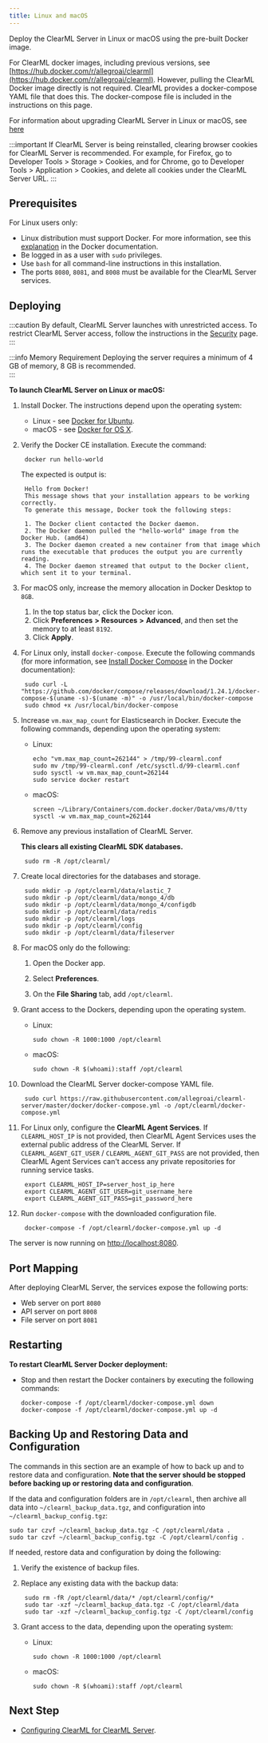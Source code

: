 ```yaml
---
title: Linux and macOS
---
```


Deploy the ClearML Server in Linux or macOS using the pre-built Docker image.

For ClearML docker images, including previous versions, see [https://hub.docker.com/r/allegroai/clearml](https://hub.docker.com/r/allegroai/clearml). 
However, pulling the ClearML Docker image directly is not required. ClearML provides a docker-compose YAML file that does this. 
The docker-compose file is included in the instructions on this page.

For information about upgrading ClearML Server in Linux or macOS, see [here](upgrade_server_linux_mac.md)

:::important
If ClearML Server is being reinstalled, clearing browser cookies for ClearML Server is recommended. For example, 
for Firefox, go to Developer Tools > Storage > Cookies, and for Chrome, go to Developer Tools > Application > Cookies,
and delete all cookies under the ClearML Server URL.
:::


## Prerequisites


For Linux users only:

* Linux distribution must support Docker. For more information, see this [explanation](https://docs.docker.com/engine/install/) in the Docker documentation. 
* Be logged in as a user with `sudo` privileges.
* Use `bash` for all command-line instructions in this installation.
* The ports `8080`, `8081`, and `8008` must be available for the ClearML Server services.

## Deploying


:::caution
By default, ClearML Server launches with unrestricted access. To restrict ClearML Server access, follow the 
instructions in the [Security](clearml_server_security.md) page.
:::

:::info Memory Requirement
Deploying the server requires a minimum of 4 GB of memory, 8 GB is recommended.  
:::

**To launch ClearML Server on Linux or macOS:**

1. Install Docker. The instructions depend upon the operating system:

    * Linux - see [Docker for Ubuntu](https://docs.docker.com/install/linux/docker-ce/ubuntu/).
    * macOS - see [Docker for OS X](https://docs.docker.com/docker-for-mac/install/).

1. Verify the Docker CE installation. Execute the command:

        docker run hello-world
   
    The expected is output is:

        Hello from Docker!
        This message shows that your installation appears to be working correctly.
        To generate this message, Docker took the following steps:

        1. The Docker client contacted the Docker daemon.
        2. The Docker daemon pulled the "hello-world" image from the Docker Hub. (amd64)
        3. The Docker daemon created a new container from that image which runs the executable that produces the output you are currently reading.
        4. The Docker daemon streamed that output to the Docker client, which sent it to your terminal.

1. For macOS only, increase the memory allocation in Docker Desktop to `8GB`.

    1. In the top status bar, click the Docker icon.
    1. Click **Preferences** **>** **Resources** **>** **Advanced**, and then set the memory to at least `8192`.
    1. Click **Apply**.

1. For Linux only, install `docker-compose`. Execute the following commands (for more information, see [Install Docker Compose](https://docs.docker.com/compose/install/) in the Docker documentation): 

        sudo curl -L "https://github.com/docker/compose/releases/download/1.24.1/docker-compose-$(uname -s)-$(uname -m)" -o /usr/local/bin/docker-compose
        sudo chmod +x /usr/local/bin/docker-compose

1. Increase `vm.max_map_count` for Elasticsearch in Docker. Execute the following commands, depending upon the operating system:

    * Linux:

          echo "vm.max_map_count=262144" > /tmp/99-clearml.conf
          sudo mv /tmp/99-clearml.conf /etc/sysctl.d/99-clearml.conf
          sudo sysctl -w vm.max_map_count=262144
          sudo service docker restart

    * macOS:
    
          screen ~/Library/Containers/com.docker.docker/Data/vms/0/tty
          sysctl -w vm.max_map_count=262144

1. Remove any previous installation of ClearML Server.

    **This clears all existing ClearML SDK databases.**

        sudo rm -R /opt/clearml/

1. Create local directories for the databases and storage.

        sudo mkdir -p /opt/clearml/data/elastic_7
        sudo mkdir -p /opt/clearml/data/mongo_4/db
        sudo mkdir -p /opt/clearml/data/mongo_4/configdb
        sudo mkdir -p /opt/clearml/data/redis
        sudo mkdir -p /opt/clearml/logs
        sudo mkdir -p /opt/clearml/config
        sudo mkdir -p /opt/clearml/data/fileserver
        
1. For macOS only do the following:

    1. Open the Docker app.
    
    1. Select **Preferences**.

    1. On the **File Sharing** tab, add `/opt/clearml`.

1. Grant access to the Dockers, depending upon the operating system.

    * Linux:

          sudo chown -R 1000:1000 /opt/clearml

    * macOS:

          sudo chown -R $(whoami):staff /opt/clearml

1. Download the ClearML Server docker-compose YAML file.

        sudo curl https://raw.githubusercontent.com/allegroai/clearml-server/master/docker/docker-compose.yml -o /opt/clearml/docker-compose.yml

1. For Linux only, configure the **ClearML Agent Services**. If `CLEARML_HOST_IP` is not provided, then ClearML Agent Services uses the external public address of the ClearML Server. If `CLEARML_AGENT_GIT_USER` / `CLEARML_AGENT_GIT_PASS` are not provided, then ClearML Agent Services can't access any private repositories for running service tasks.

        export CLEARML_HOST_IP=server_host_ip_here
        export CLEARML_AGENT_GIT_USER=git_username_here
        export CLEARML_AGENT_GIT_PASS=git_password_here

1. Run `docker-compose` with the downloaded configuration file.

        docker-compose -f /opt/clearml/docker-compose.yml up -d
   
The server is now running on [http://localhost:8080](http://localhost:8080).
 
## Port Mapping

After deploying ClearML Server, the services expose the following ports:

* Web server on port `8080`
* API server on port `8008`
* File server on port `8081`

## Restarting

**To restart ClearML Server Docker deployment:**

* Stop and then restart the Docker containers by executing the following commands:

      docker-compose -f /opt/clearml/docker-compose.yml down
      docker-compose -f /opt/clearml/docker-compose.yml up -d



## Backing Up and Restoring Data and Configuration

The commands in this section are an example of how to back up and to restore data and configuration. **Note that the 
server should be stopped before backing up or restoring data and configuration**. 

If the data and configuration folders are in `/opt/clearml`, then archive all data into `~/clearml_backup_data.tgz`, and
configuration into `~/clearml_backup_config.tgz`:

    sudo tar czvf ~/clearml_backup_data.tgz -C /opt/clearml/data .
    sudo tar czvf ~/clearml_backup_config.tgz -C /opt/clearml/config .

If needed, restore data and configuration by doing the following:

1. Verify the existence of backup files.
1. Replace any existing data with the backup data:

        sudo rm -fR /opt/clearml/data/* /opt/clearml/config/*
        sudo tar -xzf ~/clearml_backup_data.tgz -C /opt/clearml/data
        sudo tar -xzf ~/clearml_backup_config.tgz -C /opt/clearml/config 

1. Grant access to the data, depending upon the operating system:

    * Linux:

          sudo chown -R 1000:1000 /opt/clearml

    * macOS:

          sudo chown -R $(whoami):staff /opt/clearml
## Next Step

* [Configuring ClearML for ClearML Server](clearml_config_for_clearml_server.md).